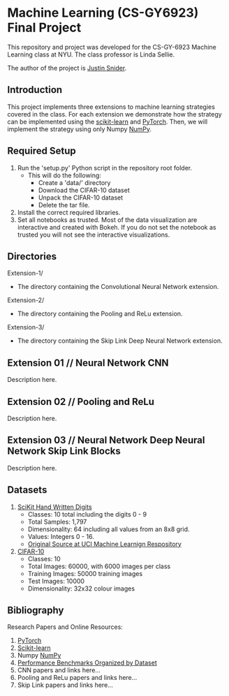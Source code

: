 # Machine Learning (CS-GY6923) Final Project

This repository and project was developed for the CS-GY-6923 Machine Learning class at NYU. The class professor is Linda Sellie. 

The author of the project is [Justin Snider](https://github.com/aobject/). 

## Introduction

This project implements three extensions to machine learning strategies covered in the class. For each extension we demonstrate how the strategy can be implemented using the [scikit-learn](https://scikit-learn.org/stable/) and [PyTorch](https://pytorch.org/). Then, we will implement the strategy using only Numpy [NumPy](https://numpy.org/). 

## Required Setup

1. Run the 'setup.py' Python script in the repository root folder. 
   * This will do the following:
     * Create a 'data/' directory
     * Download the CIFAR-10 dataset
     * Unpack the CIFAR-10 dataset
     * Delete the tar file. 
2. Install the correct required libraries.
3. Set all notebooks as trusted. Most of the data visualization are interactive and created with Bokeh. If you do not set the notebook as trusted you will not see the interactive visualizations. 

## Directories

Extension-1/		

* The directory containing the Convolutional Neural Network extension. 

Extension-2/

* The directory containing the Pooling and ReLu extension. 

Extension-3/

* The directory containing the Skip Link Deep Neural Network extension. 


## Extension 01 // Neural Network CNN

Description here. 

## Extension 02 // Pooling and ReLu

Description here. 

## Extension 03 // Neural Network Deep Neural Network Skip Link Blocks

Description here.

## Datasets
1. [SciKit Hand Written Digits](https://scikit-learn.org/stable/modules/generated/sklearn.datasets.load_digits.html)
	* Classes: 10 total including the digits 0 - 9
	* Total Samples: 1,797
	* Dimensionality: 64 including all values from an 8x8 grid.
	* Values: Integers 0 - 16. 
	* [Original Source at UCI Machine Learnign Respository](https://archive.ics.uci.edu/ml/datasets/Optical+Recognition+of+Handwritten+Digits)
2. [CIFAR-10 ](https://www.cs.toronto.edu/~kriz/cifar.html)
	* Classes: 10
	* Total Images: 60000, with 6000 images per class
	* Training Images: 50000 training images
	* Test Images: 10000
	* Dimensionality: 32x32 colour images

## Bibliography

Research Papers and Online Resources: 

1. [PyTorch](https://pytorch.org/)
2. [Scikit-learn](https://scikit-learn.org/)
3. Numpy [NumPy](https://numpy.org/)
4. [Performance Benchmarks Organized by Dataset](https://rodrigob.github.io/are_we_there_yet/build/classification_datasets_results.html)
5. CNN papers and links here...
6. Pooling and ReLu papers and links here...
7. Skip Link papers and links here... 
<!--stackedit_data:
eyJoaXN0b3J5IjpbLTU3OTMxMjAxNCwtMTA0NzIwOTQwM119
-->